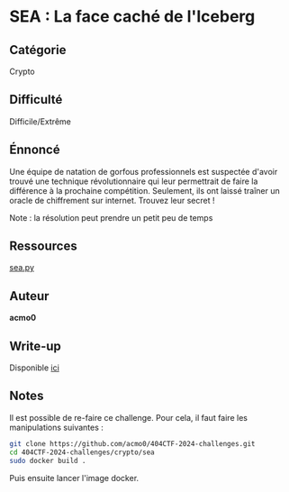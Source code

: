 # SEA : La face caché de l'Iceberg
## Catégorie
Crypto
## Difficulté
Difficile/Extrême
## Énnoncé
Une équipe de natation de gorfous professionnels est suspectée d'avoir trouvé une technique révolutionnaire qui leur permettrait de faire la différence à la prochaine compétition. Seulement, ils ont laissé traîner un oracle de chiffrement sur internet. Trouvez leur secret !

Note : la résolution peut prendre un petit peu de temps
## Ressources
[sea.py](sea.py)

## Auteur
**acmo0**

## Write-up
Disponible [ici](https://acmo0.github.io/404CTF-sea/)

## Notes
Il est possible de re-faire ce challenge. Pour cela, il faut faire les manipulations suivantes :
```bash
git clone https://github.com/acmo0/404CTF-2024-challenges.git
cd 404CTF-2024-challenges/crypto/sea
sudo docker build .
```
Puis ensuite lancer l'image docker.